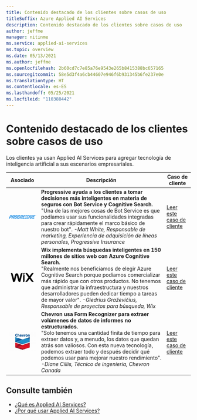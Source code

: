```yaml
---
title: Contenido destacado de los clientes sobre casos de uso
titleSuffix: Azure Applied AI Services
description: Contenido destacado de los clientes sobre casos de uso
author: jeffme
manager: nitinme
ms.service: applied-ai-services
ms.topic: overview
ms.date: 05/13/2021
ms.author: jeffme
ms.openlocfilehash: 2b60cd7c7e85a76e9543e265b8415388bc657165
ms.sourcegitcommit: 58e5d3f4a6cb44607e946f6b931345b6fe237e0e
ms.translationtype: HT
ms.contentlocale: es-ES
ms.lasthandoff: 05/25/2021
ms.locfileid: "110388442"
---
```

# <a name="customer-spotlight-on-use-cases"></a>Contenido destacado de los clientes sobre casos de uso  

Los clientes ya usan Applied AI Services para agregar tecnología de inteligencia artificial a sus escenarios empresariales.  

| Asociado | Descripción | Caso de cliente |
|---------|-------------|----------------------|
| <center>![Progressive_Logo](./media/logo-progressive-02.png) | **Progressive ayuda a los clientes a tomar decisiones más inteligentes en materia de seguros con Bot Service y Cognitive Search.** <br>"Una de las mejores cosas de Bot Service es que podíamos usar sus funcionalidades integradas para crear rápidamente el marco básico de nuestro bot". *-Matt White, Responsable de marketing, Experiencia de adquisición de líneas personales, Progressive Insurance*  | [Leer este caso de cliente](https://customers.microsoft.com/story/789698-progressive-insurance-cognitive-services-insurance) |
| <center>![Logotipo de Wix](./media/wix-logo-01.png) | **Wix implementa búsquedas inteligentes en 150 millones de sitios web con Azure Cognitive Search.** <br> "Realmente nos beneficiamos de elegir Azure Cognitive Search porque podíamos comercializar más rápido que con otros productos. No tenemos que administrar la infraestructura y nuestros desarrolladores pueden dedicar tiempo a tareas de mayor valor". *-Giedrius Graževičius, Responsable de proyectos para búsqueda, Wix* | [Leer este caso de cliente](https://customers.microsoft.com/story/764974-wix-partner-professional-services-azure-cognitive-search) |
| <center>![Logotipo de Chevron](./media/chevron-01.png) | **Chevron usa Form Recognizer para extraer volúmenes de datos de informes no estructurados.**<br>"Solo tenemos una cantidad finita de tiempo para extraer datos y, a menudo, los datos que quedan atrás son valiosos. Con esta nueva tecnología, podemos extraer todo y después decidir qué podemos usar para mejorar nuestro rendimiento". *-Diane Cillis, Técnico de ingeniería, Chevron Canada* | [Leer este caso de cliente](https://customers.microsoft.com/story/chevron-mining-oil-gas-azure-cognitive-services) |


## <a name="see-also"></a>Consulte también
* [¿Qué es Applied AI Services?](what-are-applied-ai-services.md)
* [¿Por qué usar Applied AI Services?](why-applied-ai-services.md)
  

